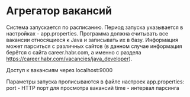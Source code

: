 # Агрегатор вакансий

Система запускается по расписанию. Период запуска указывается в настройках - app.properties. Программа должна считывать все вакансии относящиеся к Java и записывать их в базу. Информация может парситься с различных сайтов (в данном случае информация берётся с сайта career.habr.com, а именно с раздела https://career.habr.com/vacancies/java_developer).

Доступ к вакансиям через localhost:9000

Параметры запуска прописываются в файле настроек app.properties:
port - HTTP порт для просмотра вакансий
time - интервал парсинга
